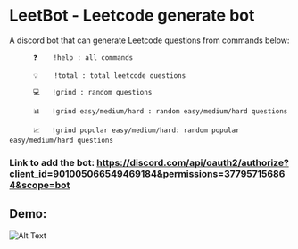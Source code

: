# LeetBot - Leetcode generate bot 

A discord bot that can generate Leetcode questions from commands below:
    
          ❓    !help : all commands 

          💡    !total : total leetcode questions 

          💻   !grind : random questions 

          📊   !grind easy/medium/hard : random easy/medium/hard questions 

          📈   !grind popular easy/medium/hard: random popular easy/medium/hard questions

### Link to add the bot: https://discord.com/api/oauth2/authorize?client_id=901005066549469184&permissions=377957156864&scope=bot

## Demo: 

![Alt Text](https://media.giphy.com/media/5bHVdJWrcX5fxdG9xI/giphy.gif)



